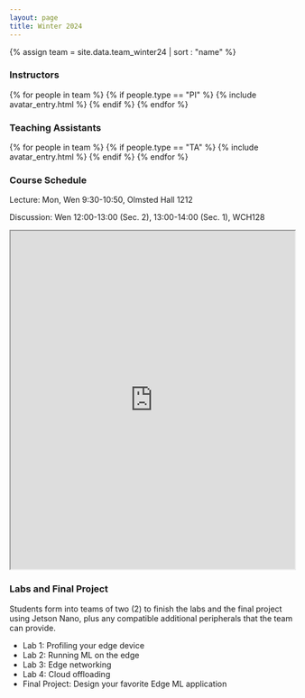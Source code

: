 ```yaml
---
layout: page
title: Winter 2024
---
```


{% assign team = site.data.team_winter24 | sort : "name" %}

### Instructors

<div class="clearfix">
{% for people in team %} 
    {% if people.type == "PI" %} 
        {% include avatar_entry.html %} 
    {% endif %} 
{% endfor %}
</div>

### Teaching Assistants
<div class="clearfix">
{% for people in team %} 
    {% if people.type == "TA" %} 
        {% include avatar_entry.html %} 
    {% endif %} 
{% endfor %}
</div>

### Course Schedule

Lecture: Mon, Wen 9:30-10:50, Olmsted Hall 1212

Discussion: Wen 12:00-13:00 (Sec. 2), 13:00-14:00 (Sec. 1), WCH128

<iframe style="width:100%; height:600px; overflow:hidden" src="https://docs.google.com/spreadsheets/d/e/2PACX-1vSndp1VlhR48elmZEjsBQVyZ0-egKxLLYYWanEz1kNsOMQfT3Tdr1IImkOmiMAgGqTsvEtVBj0ewGnG/pubhtml?widget=false&amp;chrome=false&amp;gid=0&amp;range=A1:G21&amp;headers=false"></iframe>

### Labs and Final Project
Students form into teams of two (2) to finish the labs and the final project using Jetson Nano, plus any compatible additional peripherals that the team can provide.

- Lab 1: Profiling your edge device
- Lab 2: Running ML on the edge
- Lab 3: Edge networking
- Lab 4: Cloud offloading
- Final Project: Design your favorite Edge ML application